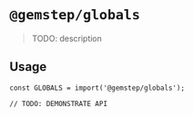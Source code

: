 # `@gemstep/globals`

> TODO: description

## Usage

```
const GLOBALS = import('@gemstep/globals');

// TODO: DEMONSTRATE API
```
